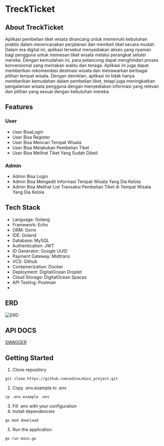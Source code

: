 # TreckTicket

## About TreckTicket
Aplikasi pembelian tiket wisata dirancang untuk memenuhi kebutuhan praktis dalam merencanakan perjalanan dan membeli tiket secara mudah. Dalam era digital ini, aplikasi tersebut menyediakan akses yang nyaman bagi pengguna untuk memesan tiket wisata melalui perangkat seluler mereka. Dengan kemudahan ini, para pelancong dapat menghindari proses konvensional yang memakan waktu dan tenaga. Aplikasi ini juga dapat memberikan rekomendasi destinasi wisata dan menawarkan berbagai pilihan tempat wisata. Dengan demikian, aplikasi ini tidak hanya memberikan kemudahan dalam pembelian tiket, tetapi juga meningkatkan pengalaman wisata pengguna dengan menyediakan informasi yang relevan dan pilihan yang sesuai dengan kebutuhan mereka.

## Features
### User
- User BisaLogin
- User Bisa Register
- User Bisa Mencari Tempat Wisata
- User Bisa Melakukan Pembelian Tiket
- User Bisa Melihat Tiket Yang Sudah Dibeli

### Admin
- Admin Bisa Login
- Admin Bisa Mengedit Informasi Tempat Wisata Yang Dia Kelola
- Admin Bisa Melihat List Transaksi Pembelian Tiket di Tempat Wisata Yang Dia Kelola


## Tech Stack
- Language: Golang
- Framework: Echo
- ORM: Gorm
- IDE: Goland
- Database: MySQL
- Authentication: JWT
- ID Generator: Google UUID
- Payment Gateway: Midtrans
- VCS: Github
- Containerization: Docker
- Deployment: DigitalOcean Droplet
- Cloud Storage: DigitalOcean Spaces
- API Testing: Postman
- 
## ERD
![ERD](https://alterra.sgp1.cdn.digitaloceanspaces.com/erd.png)

## API DOCS
[SWAGGER](https://app.swaggerhub.com/apis/WAHYUUDIN2811_1/ticket-reservation/1.0.0)

## Getting Started
1. Clone repository
```
git clone https://github.com/wdinx/mini_project.git
```
2. Copy .env.example to .env
```
cp .env.example .env
```
3. Fill .env with your configuration
4. Install dependencies
```
go mod download
```
5. Run the application
```
go run main.go
```